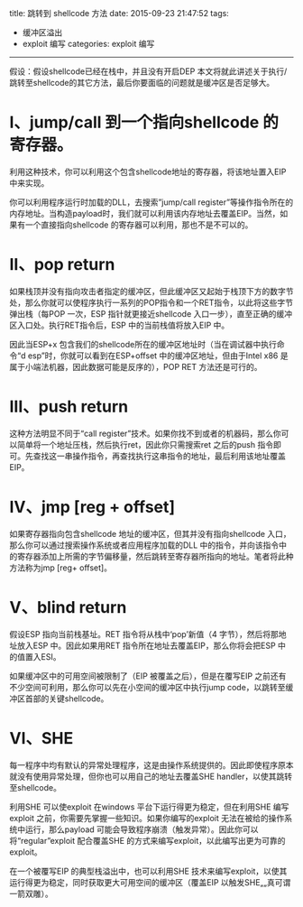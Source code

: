 title: 跳转到 shellcode 方法
date: 2015-09-23 21:47:52
tags: 
- 缓冲区溢出
- exploit 编写
categories: exploit 编写
---

假设：假设shellcode已经在栈中，并且没有开启DEP
本文将就此讲述关于执行/跳转至shellcode的其它方法，最后你要面临的问题就是缓冲区是否足够大。
<!--more-->

# I、jump/call 到一个指向shellcode 的寄存器。
利用这种技术，你可以利用这个包含shellcode地址的寄存器，将该地址置入EIP中来实现。

你可以利用程序运行时加载的DLL，去搜索”jump/call register”等操作指令所在的内存地址。当构造payload时，我们就可以利用该内存地址去覆盖EIP。当然，如果有一个直接指向shellcode 的寄存器可以利用，那也不是不可以的。

# II、pop return
如果栈顶并没有指向攻击者指定的缓冲区，但此缓冲区又起始于栈顶下方的数字节处，那么你就可以使程序执行一系列的POP指令和一个RET指令，以此将这些字节弹出栈（每POP 一次，ESP 指针就更接近shellcode 入口一步），直至正确的缓冲区入口处。执行RET指令后，ESP 中的当前栈值将放入EIP 中。

因此当ESP+x 包含我们的shellcode所在的缓冲区地址时（当在调试器中执行命令“d esp”时，你就可以看到在ESP+offset 中的缓冲区地址，但由于Intel x86 是属于小端法机器，因此数据可能是反序的），POP RET 方法还是可行的。

# III、push return 
 这种方法明显不同于“call register”技术。如果你找不到<jump register>或者<call register>的机器码，那么你可以简单将一个地址压栈，然后执行ret，因此你只需搜索ret 之后的push <register>指令即可。先查找这一串操作指令，再查找执行这串指令的地址，最后利用该地址覆盖EIP。

# Ⅳ、jmp [reg + offset]
 如果寄存器指向包含shellcode 地址的缓冲区，但其并没有指向shellcode 入口，那么你可以通过搜索操作系统或者应用程序加载的DLL 中的指令，并向该指令中的寄存器添加上所需的字节偏移量，然后跳转至寄存器所指向的地址。笔者将此种方法称为jmp [reg+ offset]。

# V、blind return
假设ESP 指向当前栈基址。RET 指令将从栈中‘pop’新值（4 字节），然后将那地址放入ESP 中。因此如果用RET 指令所在地址去覆盖EIP，那么你将会把ESP 中的值置入ESI。

如果缓冲区中的可用空间被限制了（EIP 被覆盖之后），但是在覆写EIP 之前还有不少空间可利用，那么你可以先在小空间的缓冲区中执行jump code，以跳转至缓冲区首部的关键shellcode。

# Ⅵ、SHE
每一程序中均有默认的异常处理程序，这是由操作系统提供的。因此即使程序原本就没有使用异常处理，但你也可以用自己的地址去覆盖SHE handler，以使其跳转至shellcode。

利用SHE 可以使exploit 在windows 平台下运行得更为稳定，但在利用SHE 编写exploit 之前，你需要先掌握一些知识。如果你编写的exploit 无法在被给的操作系统中运行，那么payload 可能会导致程序崩溃（触发异常）。因此你可以将“regular”exploit 配合覆盖SHE 的方式来编写exploit，以此编写出更为可靠的exploit。

在一个被覆写EIP 的典型栈溢出中，也可以利用SHE 技术来编写exploit，以使其运行得更为稳定，同时获取更大可用空间的缓冲区（覆盖EIP 以触发SHE„„真可谓一箭双雕）。
